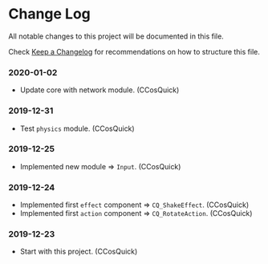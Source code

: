 # Change Log

All notable changes to this project will be documented in this file.

Check [Keep a Changelog](http://keepachangelog.com/) for recommendations on how to structure this file.


### 2020-01-02

* Update core with network module. (CCosQuick)

### 2019-12-31

* Test `physics` module. (CCosQuick)

### 2019-12-25

* Implemented new module => `Input`. (CCosQuick)

### 2019-12-24

* Implemented first `effect` component => `CQ_ShakeEffect`. (CCosQuick)
* Implemented first `action` component => `CQ_RotateAction`. (CCosQuick)

### 2019-12-23

* Start with this project. (CCosQuick)
